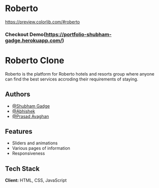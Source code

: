 # Roberto

https://preview.colorlib.com/#roberto

### Checkout Demo(https://portfolio-shubham-gadge.herokuapp.com/)

# Roberto Clone

Roberto is the platform for Roberto hotels and resorts group where anyone can find the 
best services accroding their requirements of staying. 


## Authors

- [@Shubham Gadge](https://www.github.com/shubham-955)
- [@Abhishek ](https://github.com/PA-iscar)
- [@Prasad Avaghan](https://github.com/prasadavaghan)


## Features

- Sliders and animations 
- Various pages of information
- Responsiveness



## Tech Stack

**Client:** HTML, CSS, JavaScript
